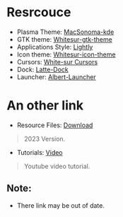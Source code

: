 # Resrcouce
- Plasma Theme: [MacSonoma-kde](https://github.com/vinceliuice/MacSonoma-kde.git) 
- GTK theme: [Whitesur-gtk-theme](https://github.com/vinceliuice/WhiteSur-gtk-theme.git)
- Applications Style: [Lightly](https://github.com/Luwx/Lightly)
- Icon theme: [Whitesur-icon-theme](https://github.com/vinceliuice/WhiteSur-icon-theme.git)
- Cursors: [White-sur Cursors](https://github.com/vinceliuice/WhiteSur-cursors.git)
- Dock: [Latte-Dock](https://github.com/KDE/latte-dock)
- Launcher: [Albert-Launcher](https://github.com/albertlauncher/albert)

# An other link
- Resource Files: [Download](https://www.pling.com/p/2062884/)
> 2023 Version.
- Tutorials: [Video](https://youtu.be/jWDgdC28tYo)
> Youtube video tutorial.

## Note: 
- There link may be out of date.
